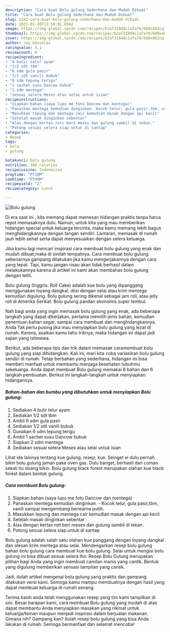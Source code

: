 ```yaml
---
description: "Cara buat Bolu gulung Sederhana dan Mudah Dibuat"
title: "Cara buat Bolu gulung Sederhana dan Mudah Dibuat"
slug: 1242-cara-buat-bolu-gulung-sederhana-dan-mudah-dibuat
date: 2021-01-30T13:58:01.656Z
image: https://img-global.cpcdn.com/recipes/b2af31848c1afa70/680x482cq70/bolu-gulung-foto-resep-utama.jpg
thumbnail: https://img-global.cpcdn.com/recipes/b2af31848c1afa70/680x482cq70/bolu-gulung-foto-resep-utama.jpg
cover: https://img-global.cpcdn.com/recipes/b2af31848c1afa70/680x482cq70/bolu-gulung-foto-resep-utama.jpg
author: Jay Gonzales
ratingvalue: 4.1
reviewcount: 6
recipeingredient:
- "4 butir telur ayam"
- "1/2 sdt tbm"
- "6 sdm gula pasir"
- "1/2 sdt vanili bubuk"
- "6 sdm tepung terigu"
- "1 sachet susu Dancow bubuk"
- "2 sdm mentega"
- "sesuai selera Meses atau selai untuk isian"
recipeinstructions:
- "Siapkan bahan (saya lupo me foto Dancow dan mentega)"
- "Panaskan mentega kemudian dinginkan. Kocok telur, gula pasir,tbm, vanili sampai mengembang berwarna putih."
- "Masukkan tepung dan mentega cair kemudian masak dengan api kecil"
- "Setelah masak dinginkan sebentar"
- "Alas dengan kertas roti beri meses dan gulung sambil di tekan."
- "Potong sesuai selera siap untuk di santap"
categories:
- Resep
tags:
- bolu
- gulung

katakunci: bolu gulung 
nutrition: 166 calories
recipecuisine: Indonesian
preptime: "PT19M"
cooktime: "PT49M"
recipeyield: "2"
recipecategory: Lunch

---
```



![Bolu gulung](https://img-global.cpcdn.com/recipes/b2af31848c1afa70/680x482cq70/bolu-gulung-foto-resep-utama.jpg)

Di era  saat ini , kita memang dapat memesan hidangan praktis tanpa harus repot memasaknya dulu. Namun, untuk kita yang mau memberikan hidangan special untuk keluarga tercinta, maka kamu memang lebih bagus menghidangkannya dengan tangan sendiri. Lantaran, memasak di rumah jauh lebih sehat serta dapat menyesuaikan dengan selera keluarga.

Jika kamu lagi mencari inspirasi cara membuat bolu gulung yang enak dan mudah dibuat,maka di sinilah tempatnya. Cara membuat bolu gulung  sebenarnya gampang dilakukan jika kamu mengerjakannya dengan cara yang tepat. Tapi, kamu jangan risau akan tidak berhasil dalam melakukannya 
karena di artikel ini kami akan membahas bolu gulung dengan teliti.  

Bolu gulung (Inggris: Roll Cake) adalah kue bolu yang dipanggang menggunakan loyang dangkal, diisi dengan selai atau krim mentega kemudian digulung. Bolu gulung sering dikenal sebagai jam roll, atau jelly roll di Amerika Serikat. Bolu gulung pandan ekonomis super lembut.

Nah bagi anda yang ingin memasak bolu gulung yang enak, ada beberapa langkah yang dapat dikerjakan, pertama memilih jenis bahan, kemudian penentuan bahan segar, sampai cara membuat dan menghidangkannya. Anda Tak perlu pusing jika mau menyiapkan bolu gulung yang lezat di rumah. Karena, asalkan kamu  tahu triknya, maka hidangan ini dapat jadi sajian yang istimewa.

Berikut, ada beberapa tips dan trik dalam memasak caramembuat bolu gulung yang siap dihidangkan. Kali ini, mari kita coba variasikan bolu gulung sendiri di rumah. Tetap berbahan yang sederhana, hidangan ini bisa memberi manfaat untuk membantu menjaga kesehatan tubuhmu sekeluarga. Anda dapat membuat Bolu gulung memakai 8 bahan dan 6 langkah pembuatan. Berikut ini langkah-langkah untuk menyiapkan hidangannya.

<!--inarticleads1-->

##### Bahan-bahan dan bumbu yang dibutuhkan untuk menyiapkan Bolu gulung:

1. Sediakan 4 butir telur ayam
1. Sediakan 1/2 sdt tbm
1. Ambil 6 sdm gula pasir
1. Sediakan 1/2 sdt vanili bubuk
1. Gunakan 6 sdm tepung terigu
1. Ambil 1 sachet susu Dancow bubuk
1. Siapkan 2 sdm mentega
1. Sediakan sesuai selera Meses atau selai untuk isian


Lihat ide lainnya tentang kue gulung, resep, kue. Seinget ei dulu pernah bikin bolu gulung jaman pake oven gas. Dulu banget, berhasil dan cuman sekali itu doang bikin. Bolu gulung black forest merupakan olahan kue black forest dalam bentuk gulung. 

<!--inarticleads2-->

##### Cara membuat Bolu gulung:

1. Siapkan bahan (saya lupo me foto Dancow dan mentega)
1. Panaskan mentega kemudian dinginkan. - Kocok telur, gula pasir,tbm, vanili sampai mengembang berwarna putih.
1. Masukkan tepung dan mentega cair kemudian masak dengan api kecil
1. Setelah masak dinginkan sebentar
1. Alas dengan kertas roti beri meses dan gulung sambil di tekan.
1. Potong sesuai selera siap untuk di santap


Bolu gulung adalah salah satu olahan kue panggang dengan loyang dangkal dan olesan krim mentega atau selai. Mendengarkan resep bolu gulung bahan bolu gulung cara membuat kue bolu gulung. Selai untuk mengisi bolu gulung ini bisa dibuat sesuai selera lho. Resep Bolu Gulung merupakan pilihan bagi Anda yang ingin membuat camilan manis yang cantik. Bentuk yang digulung memberikan sensasi tampilan yang cantik. 

Jadi, itulah artikel mengenai  bolu gulung  yang praktis dan gampang dilakukan versi kami. Semoga kamu mampu membuatnya dengan hasil yang dapat membuat keluarga di rumah senang. 

Terima kasih anda telah menggunakan resep yang tim kami tampilkan di sini. Besar harapan kami, cara membuat  Bolu gulung yang mudah di atas dapat membantu Anda menyiapkan masakan yang nikmat untuk keluarga/teman maupun menjadi inspirasi dalam berjualan makanan. Gimana nih? Gampang kan? Itulah resep bolu gulung yang bisa Anda lakukan di rumah. Semoga bermanfaat dan selamat mencoba!

